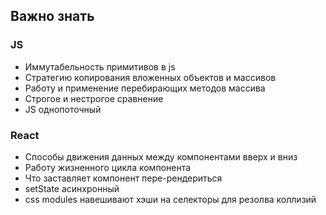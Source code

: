 ## Важно знать


### JS

- Иммутабельность примитивов в js
- Стратегию копирования вложенных объектов и массивов
- Работу и применение перебирающих методов массива
- Строгое и нестрогое сравнение
- JS однопоточный


### React

- Способы движения данных между компонентами вверх и вниз
- Работу жизненного цикла компонента
- Что заставляет компонент пере-рендериться
- setState асинхронный
- css modules навешивают хэши на селекторы для резолва коллизий
